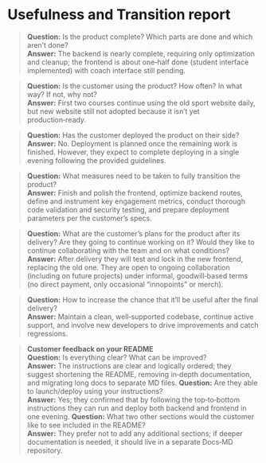 # Usefulness and Transition report

> **Question:** Is the product complete? Which parts are done and which aren’t done?  
> **Answer:** The backend is nearly complete, requiring only optimization and cleanup; the frontend is about one‑half done (student interface implemented) with coach interface still pending.

> **Question:** Is the customer using the product? How often? In what way? If not, why not?  
> **Answer:** First two courses continue using the old sport website daily, but new website still not adopted because it isn’t yet production‑ready.

> **Question:** Has the customer deployed the product on their side?  
> **Answer:** No. Deployment is planned once the remaining work is finished. However, they expect to complete deploying in a single evening following the provided guidelines.

> **Question:** What measures need to be taken to fully transition the product?  
> **Answer:** Finish and polish the frontend, optimize backend routes, define and instrument key engagement metrics, conduct thorough code validation and security testing, and prepare deployment parameters per the customer’s specs.

> **Question:** What are the customer’s plans for the product after its delivery? Are they going to continue working on it? Would they like to continue collaborating with the team and on what conditions?  
> **Answer:** After delivery they will test and lock in the new frontend, replacing the old one. They are open to ongoing collaboration (including on future projects) under informal, goodwill‑based terms (no direct payment, only occasional “innopoints” or merch).

> **Question:** How to increase the chance that it’ll be useful after the final delivery?  
> **Answer:** Maintain a clean, well‑supported codebase, continue active support, and involve new developers to drive improvements and catch regressions.

> **Customer feedback on your README**  
> **Question:** Is everything clear? What can be improved?  
> **Answer:** The instructions are clear and logically ordered; they suggest shortening the README, removing in‑depth documentation, and migrating long docs to separate MD files.
> **Question:** Are they able to launch/deploy using your instructions?  
> **Answer:** Yes; they confirmed that by following the top‑to‑bottom instructions they can run and deploy both backend and frontend in one evening.
> **Question:** What two other sections would the customer like to see included in the README?  
> **Answer:** They prefer not to add any additional sections; if deeper documentation is needed, it should live in a separate Docs‑MD repository.
